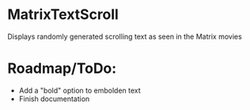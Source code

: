 # MatrixTextScroll
Displays randomly generated scrolling text as seen in the Matrix movies

# Roadmap/ToDo:
- Add a "bold" option to embolden text
- Finish documentation
